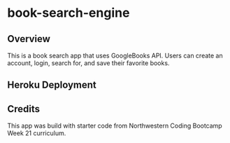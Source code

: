 # book-search-engine

## Overview
This is a book search app that uses GoogleBooks API. Users can create an account, login, search for, and save their favorite books. 

## Heroku Deployment

## Credits
This app was build with starter code from Northwestern Coding Bootcamp Week 21 curriculum. 

